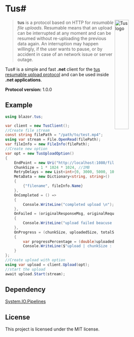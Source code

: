 # Tus#

<img alt="Tus logo" src="https://github.com/tus/tus.io/blob/main/public/images/tus1.png?raw=true" width="30%" align="right" />

> **tus** is a protocol based on HTTP for _resumable file uploads_. Resumable
> means that an upload can be interrupted at any moment and can be resumed without
> re-uploading the previous data again. An interruption may happen willingly, if
> the user wants to pause, or by accident in case of an network issue or server
> outage.

Tus# is a simple and fast **.net** client for the [tus resumable upload protocol](http://tus.io) and can be used inside **.net applications**.

**Protocol version:** 1.0.0


## Example


```c#
using blazor.tus;

var client = new TusClient();
//Create file stream
const string filePath = "/path/to/test.mp4";
using var stream = File.OpenRead(filePath);
var fileInfo = new FileInfo(filePath);
//Create new option
var opt = new TusUploadOption()
{
    EndPoint = new Uri("http://localhost:1080/files"),
    ChunkSize = 1 * 1024 * 1024, //1MB
    RetryDelays = new List<int>{0, 3000, 5000, 10000, 20000},
    MetaData = new Dictionary<string, string>()
    {
        {"filename", fileInfo.Name}
    },
    OnCompleted = () =>
    {
        Console.WriteLine("completed upload \n");
    },
    OnFailed = (originalResponseMsg, originalRequestMsg, errMsg, exception) =>
    {
        Console.WriteLine("upload failed beacuse : {errMsg} \n");
    },
    OnProgress = (chunkSize, uploadedSize, totalSize) =>
    {
        var progressPercentage = (double)uploadedSize / totalSize * 100;
        Console.WriteLine($"upload | chunkSize : {chunkSize} | uploadedSize : {uploadedSize} | total : {totalSize} |  {progressPercentage:F2}\n");
    }
};
//Create upload with option
using var upload = client.Upload(opt);
//start the upload
await upload.Start(stream);   
```
## Dependency

[System.IO.Pipelines](https://www.nuget.org/packages/System.IO.Pipelines/)

## License

This project is licensed under the MIT license.